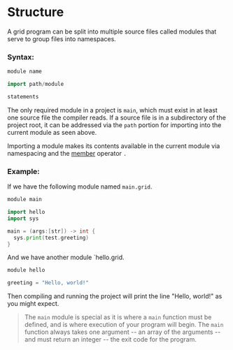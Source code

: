 # Structure

A grid program can be split into multiple source files called modules that serve to group files into namespaces.

### Syntax:

```go
module name

import path/module

statements
```

The only required module in a project is `main`, which must exist in at least one source file the compiler reads. If a source file is in a subdirectory of the project root, it can be addressed via the `path` portion for importing into the current module as seen above.

Importing a module makes its contents available in the current module via namespacing and the [member](operators.md) operator `.`

### Example:

If we have the following module named `main.grid`.

```go
module main

import hello
import sys

main = (args:[str]) -> int {
  sys.print(test.greeting)
}
```

And we have another module `hello.grid.

```go
module hello

greeting = "Hello, world!"
```

Then compiling and running the project will print the line "Hello, world!" as you might expect.

> The `main` module is special as it is where a `main` function must be defined, and is where execution of your program will begin. The `main` function always takes one argument -- an array of the arguments -- and must return an integer -- the exit code for the program.

